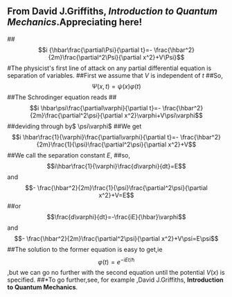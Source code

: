 
## From David J.Griffiths,  *Introduction to Quantum Mechanics*.**Appreciating here!**
##$$i {\hbar\frac{\partial\Psi}{\partial t}=- \frac{\hbar^2}{2m}\frac{\partial^2\Psi}{\partial x^2}+V\Psi}$$
#The physicist's first line of attack on any partial differential equation is separation of variables.
##First we assume that $V$ is independent of $t$
##So, $$\Psi(x,t)=\psi(x)\varphi(t)$$
##The Schrodinger equation reads
##$$i \hbar\psi\frac{\partial\varphi}{\partial t}=- \frac{\hbar^2}{2m}\frac{\partial^2\psi}{\partial x^2}\varphi+V\psi\varphi$$
##deviding through by$ \psi\varphi$
##We get$$i \hbar\frac{1}{\varphi}\frac{\partial\varphi}{\partial t}=- \frac{\hbar^2}{2m}\frac{1}{\psi}\frac{\partial^2\psi}{\partial x^2}+V$$ 
##We call the separation constant $E$,
##so,$$i\hbar\frac{1}{\varphi}\frac{d\varphi}{dt}=E$$ and $$- \frac{\hbar^2}{2m}\frac{1}{\psi}\frac{\partial^2\psi}{\partial x^2}+V=E$$
##or $$\frac{d\varphi}{dt}=-\frac{iE}{\hbar}\varphi$$ and $$- \frac{\hbar^2}{2m}\frac{\partial^2\psi}{\partial x^2}+V\psi=E\psi$$
##The solution to the former equation is easy to get,ie $$\varphi(t)=e^{-iEt/\hbar}$$,but we can go no further with the second equation until the potential $V(x)$ is specified.
##*To go further,see, for example ,David J.Griffiths,  **Introduction to Quantum Mechanics**.
